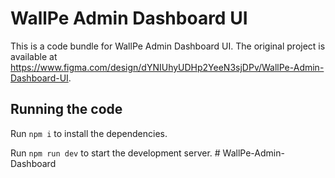 
  # WallPe Admin Dashboard UI

  This is a code bundle for WallPe Admin Dashboard UI. The original project is available at https://www.figma.com/design/dYNIUhyUDHp2YeeN3sjDPv/WallPe-Admin-Dashboard-UI.

  ## Running the code

  Run `npm i` to install the dependencies.

  Run `npm run dev` to start the development server.
  #   W a l l P e - A d m i n - D a s h b o a r d  
 